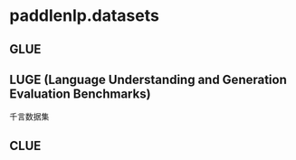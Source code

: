 # paddlenlp.datasets

## GLUE

## LUGE (Language Understanding and Generation Evaluation Benchmarks)

千言数据集

## CLUE
